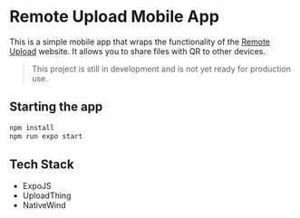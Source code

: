 # Remote Upload Mobile App

This is a simple mobile app that wraps the functionality of the [Remote Upload](https://github.com/TejasBhovad/remote-upload) website. It allows you to share files with QR to other devices.

> This project is still in development and is not yet ready for production use.

## Starting the app

```bash
npm install
npm run expo start
```

## Tech Stack

- ExpoJS
- UploadThing
- NativeWind
